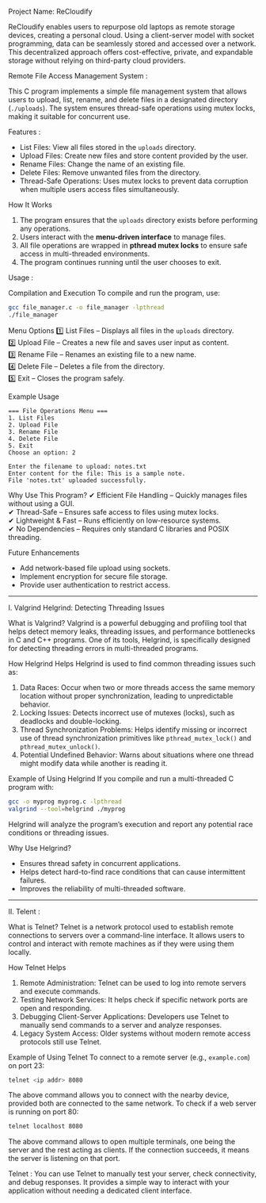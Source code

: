 Project Name: ReCloudify

ReCloudify enables users to repurpose old laptops as remote storage devices, creating a personal cloud. Using a client-server model with socket programming, data can be seamlessly stored and accessed over a network. This decentralized approach offers cost-effective, private, and expandable storage without relying on third-party cloud providers.

Remote File Access Management System :

This C program implements a simple file management system that allows users to upload, list, rename, and delete files in a designated directory (`./uploads`). The system ensures thread-safe operations using mutex locks, making it suitable for concurrent use.  

Features :
- List Files: View all files stored in the `uploads` directory.  
- Upload Files: Create new files and store content provided by the user.  
- Rename Files: Change the name of an existing file.  
- Delete Files: Remove unwanted files from the directory.  
- Thread-Safe Operations: Uses mutex locks to prevent data corruption when multiple users access files simultaneously.  

How It Works
1. The program ensures that the `uploads` directory exists before performing any operations.  
2. Users interact with the **menu-driven interface** to manage files.  
3. All file operations are wrapped in **pthread mutex locks** to ensure safe access in multi-threaded environments.  
4. The program continues running until the user chooses to exit.  

Usage : 

Compilation and Execution 
To compile and run the program, use:  
```bash
gcc file_manager.c -o file_manager -lpthread
./file_manager
```  

Menu Options 
1️⃣ List Files – Displays all files in the `uploads` directory.  
2️⃣ Upload File – Creates a new file and saves user input as content.  
3️⃣ Rename File – Renames an existing file to a new name.  
4️⃣ Delete File – Deletes a file from the directory.  
5️⃣ Exit – Closes the program safely.  

Example Usage 
```
=== File Operations Menu ===  
1. List Files  
2. Upload File  
3. Rename File  
4. Delete File  
5. Exit  
Choose an option: 2  

Enter the filename to upload: notes.txt  
Enter content for the file: This is a sample note.  
File 'notes.txt' uploaded successfully.  
```  

Why Use This Program? 
✔ Efficient File Handling – Quickly manages files without using a GUI.  
✔ Thread-Safe – Ensures safe access to files using mutex locks.  
✔ Lightweight & Fast – Runs efficiently on low-resource systems.  
✔ No Dependencies – Requires only standard C libraries and POSIX threading.  

Future Enhancements
- Add network-based file upload using sockets.  
- Implement encryption for secure file storage.  
- Provide user authentication to restrict access.  

---

I. Valgrind Helgrind: Detecting Threading Issues

What is Valgrind?
Valgrind is a powerful debugging and profiling tool that helps detect memory leaks, threading issues, and performance bottlenecks in C and C++ programs. One of its tools, Helgrind, is specifically designed for detecting threading errors in multi-threaded programs.

How Helgrind Helps
Helgrind is used to find common threading issues such as:  

1. Data Races: Occur when two or more threads access the same memory location without proper synchronization, leading to unpredictable behavior.  
2. Locking Issues: Detects incorrect use of mutexes (locks), such as deadlocks and double-locking.  
3. Thread Synchronization Problems: Helps identify missing or incorrect use of thread synchronization primitives like `pthread_mutex_lock()` and `pthread_mutex_unlock()`.  
4. Potential Undefined Behavior: Warns about situations where one thread might modify data while another is reading it.  

Example of Using Helgrind 
If you compile and run a multi-threaded C program with:  
```bash
gcc -o myprog myprog.c -lpthread
valgrind --tool=helgrind ./myprog
```  
Helgrind will analyze the program’s execution and report any potential race conditions or threading issues.  

Why Use Helgrind?
- Ensures thread safety in concurrent applications.  
- Helps detect hard-to-find race conditions that can cause intermittent failures.  
- Improves the reliability of multi-threaded software.  

---

II. Telent :

What is Telnet? 
Telnet is a network protocol used to establish remote connections to servers over a command-line interface. It allows users to control and interact with remote machines as if they were using them locally.

How Telnet Helps
1. Remote Administration: Telnet can be used to log into remote servers and execute commands.  
2. Testing Network Services: It helps check if specific network ports are open and responding.  
3. Debugging Client-Server Applications: Developers use Telnet to manually send commands to a server and analyze responses.  
4. Legacy System Access: Older systems without modern remote access protocols still use Telnet.  

Example of Using Telnet
To connect to a remote server (e.g., `example.com`) on port 23:  
```bash
telnet <ip addr> 8080
```  
The above command allows you to connect with the nearby device, provided both are connected to the same network. To check if a web server is running on port 80:  
```bash
telnet localhost 8080
```  
The above command allows to open multiple terminals, one being the server and the rest acting as clients. If the connection succeeds, it means the server is listening on that port.  

Telnet : 
You can use Telnet to manually test your server, check connectivity, and debug responses. It provides a simple way to interact with your application without needing a dedicated client interface.

